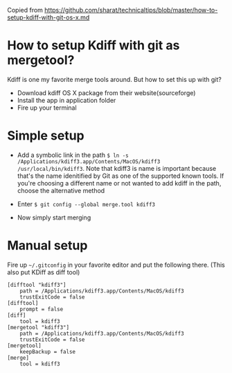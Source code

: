 Copied from https://github.com/sharat/technicaltips/blob/master/how-to-setup-kdiff-with-git-os-x.md

# How to setup Kdiff with git as mergetool?

Kdiff is one my favorite merge tools around. But how to set this up with git?

- Download kdiff OS X package from their website(sourceforge)
- Install the app in application folder
- Fire up your terminal

# Simple setup

- Add a symbolic link in the path `$ ln -s /Applications/kdiff3.app/Contents/MacOS/kdiff3 /usr/local/bin/kdiff3`. Note that kdiff3 is name is important because that's the name idenitified by Git as one of the supported known tools. If you're choosing a different name or not wanted to add kdiff in the path, choose the alternative method

- Enter `$ git config --global merge.tool kdiff3`

- Now simply start merging

# Manual setup
Fire up `~/.gitconfig` in your favorite editor and put the following there. (This also put KDiff as diff tool)

```
[difftool "kdiff3"]
    path = /Applications/kdiff3.app/Contents/MacOS/kdiff3
    trustExitCode = false
[difftool]
    prompt = false
[diff]
    tool = kdiff3
[mergetool "kdiff3"]
    path = /Applications/kdiff3.app/Contents/MacOS/kdiff3
    trustExitCode = false
[mergetool]
    keepBackup = false
[merge]
    tool = kdiff3
```
